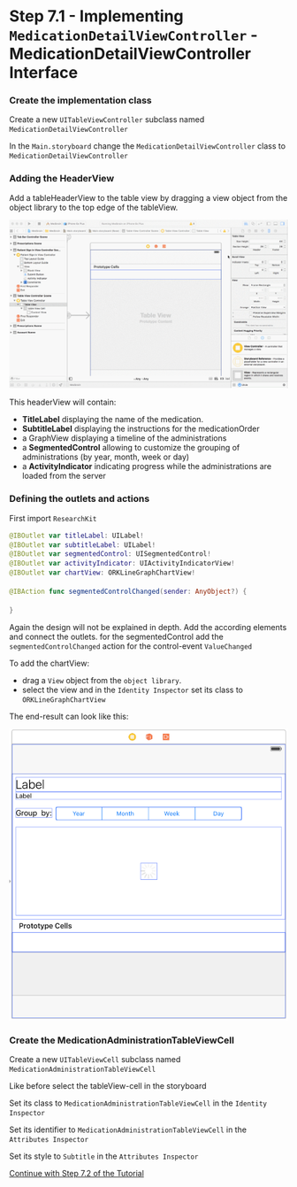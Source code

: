 # Step 7.1 - Implementing `MedicationDetailViewController` - MedicationDetailViewController Interface

### Create the implementation class

Create a new `UITableViewController` subclass named `MedicationDetailViewController`

In the `Main.storyboard` change the `MedicationDetailViewController` class to `MedicationDetailViewController`

### Adding the HeaderView

Add a tableHeaderView to the table view by dragging a view object from the object library to the top edge of the tableView.

![](resources/step7/add_table_header.gif)

This headerView will contain:
- __TitleLabel__ displaying the name of the medication.
- __SubtitleLabel__ displaying the instructions for the medicationOrder
- a GraphView displaying a timeline of the administrations
- a __SegmentedControl__ allowing to customize the grouping of administrations (by year, month, week or day)
- a __ActivityIndicator__ indicating progress while the administrations are loaded from the server


### Defining the outlets and actions

First import `ResearchKit`

```swift
@IBOutlet var titleLabel: UILabel!
@IBOutlet var subtitleLabel: UILabel!
@IBOutlet var segmentedControl: UISegmentedControl!
@IBOutlet var activityIndicator: UIActivityIndicatorView!
@IBOutlet var chartView: ORKLineGraphChartView!

@IBAction func segmentedControlChanged(sender: AnyObject?) {

}

```

Again the design will not be explained in depth.
Add the according elements and connect the outlets.
for the segmentedControl add the `segmentedControlChanged` action for the control-event `ValueChanged`

To add the chartView:
- drag a `View` object from the `object library`.
- select the view and in the `Identity Inspector` set its class to `ORKLineGraphChartView`


The end-result can look like this:

![](resources/step7/header_view.png)


### Create the MedicationAdministrationTableViewCell

Create a new `UITableViewCell` subclass named `MedicationAdministrationTableViewCell`

Like before select the tableView-cell in the storyboard

Set its class to `MedicationAdministrationTableViewCell` in the `Identity Inspector`

Set its identifier to `MedicationAdministrationTableViewCell` in the `Attributes Inspector`

Set its style to `Subtitle` in the `Attributes Inspector`


[Continue with Step 7.2 of the Tutorial](STEP7-2.md)

